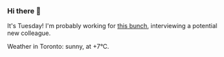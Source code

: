 ### Hi there :wave:

It's Tuesday! I'm probably working for [this bunch](https://github.com/kohofinancial), interviewing a potential new colleague.

Weather in Toronto: sunny, at +7°C.
